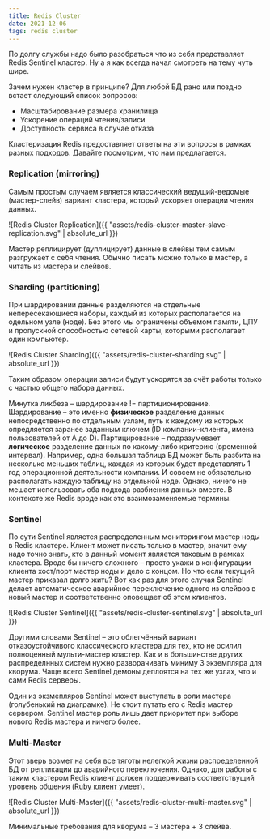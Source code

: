 ```yaml
---
title: Redis Cluster
date: 2021-12-06
tags: redis cluster
---
```


По долгу службы надо было разобраться что из себя представляет Redis Sentinel кластер. Ну а я как всегда начал смотреть на тему чуть шире.

Зачем нужен кластер в принципе? Для любой БД рано или поздно встает следующий список вопросов:

* Масштабирование размера хранилища
* Ускорение операций чтения/записи
* Доступность сервиса в случае отказа

Кластеризация Redis предоставляет ответы на эти вопросы в рамках разных подходов. Давайте посмотрим, что нам предлагается.

### Replication (mirroring)

Самым простым случаем является классический ведущий-ведомые (мастер-слейв) вариант кластера, который ускоряет операции чтения данных.

![Redis Cluster Replication]({{ "assets/redis-cluster-master-slave-replication.svg" | absolute_url }})

Мастер реплицирует (дуплицирует) данные в слейвы тем самым разгружает с себя чтения. Обычно писать можно только в мастер, а читать из мастера и слейвов.

### Sharding (partitioning)

При шардировании данные разделяются на отдельные непересекающиеся наборы, каждый из которых располагается на одельном узле (ноде). Без этого мы ограничены объемом памяти, ЦПУ и пропускной способностью сетевой карты, которыми располагает один компьютер.

![Redis Cluster Sharding]({{ "assets/redis-cluster-sharding.svg" | absolute_url }})

Таким образом операции записи будут ускорятся за счёт работы только с частью общего набора данных.

Минутка ликбеза – шардирование != партиционирование. Шардирование – это именно **физическое** разделение данных непосредственно по отдельным узлам, путь к каждому из которых опредляется заранее заданным ключем (ID компании-клиента, имена пользователей от A до D). Партицирование – подразумевает **логическое** разделение данных по какому-либо критерию (временной интервал). Например, одна большая таблица БД может быть разбита на несколько меньших таблиц, каждая из которых будет представлять 1 год операционной деятельности компании. И совсем не обязательно располагать каждую таблицу на отдельной ноде. Однако, ничего не мешает использовать оба подхода разбиения данных вместе. В контексте же Redis вроде как это взаимозаменяемые термины.

### Sentinel

По сути Sentinel является распределенным мониторингом мастер ноды в Redis кластере. Клиент может писать только в мастер, значит ему надо точно знать, кто в данный момент является таковым в рамках кластера. Вроде бы ничего сложного – просто укажи в конфигурации клиента хост/порт мастер ноды и дело с концом. Но что если текущий мастер приказал долго жить? Вот как раз для этого случая Sentinel делает автоматическое аварийное переключение одного из слейвов в новый мастер и соответственно оповещает об этом клиентов.

![Redis Cluster Sentinel]({{ "assets/redis-cluster-sentinel.svg" | absolute_url }})

Другими словами Sentinel – это облегчённый вариант отказоустойчивого классического кластера для тех, кто не осилил полноценный мульти-мастер кластер. Как и в большинстве других распределнных систем нужно разворачивать миниму 3 экземпляра для кворума. Чаще всего Sentinel демоны деплоятся на тех же узлах, что и сами Redis серверы.

Один из экзмепляров Sentinel может выступать в роли мастера (голубенький на диаграмке). Не стоит путать его с Redis мастер сервером. Sentinel мастер роль лишь дает приоритет при выборе нового Redis мастера и ничего более.

### Multi-Master

Этот зверь возмет на себя все тяготы нелегкой жизни распределенной БД от репликации до аварийного переключения. Однако, для работы с таким кластером Redis клиент должен поддерживать соответствущий уровень общения ([Ruby клиент умеет](https://github.com/redis/redis-rb#cluster-support)).

![Redis Cluster Multi-Master]({{ "assets/redis-cluster-multi-master.svg" | absolute_url }})

Минимальные требования для кворума – 3 мастера + 3 слейва.
